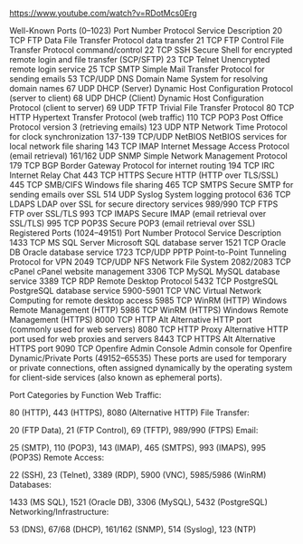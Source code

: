 https://www.youtube.com/watch?v=RDotMcs0Erg

Well-Known Ports (0–1023)
Port Number	Protocol	Service	Description
20	TCP	FTP Data	File Transfer Protocol data transfer
21	TCP	FTP Control	File Transfer Protocol command/control
22	TCP	SSH	Secure Shell for encrypted remote login and file transfer (SCP/SFTP)
23	TCP	Telnet	Unencrypted remote login service
25	TCP	SMTP	Simple Mail Transfer Protocol for sending emails
53	TCP/UDP	DNS	Domain Name System for resolving domain names
67	UDP	DHCP (Server)	Dynamic Host Configuration Protocol (server to client)
68	UDP	DHCP (Client)	Dynamic Host Configuration Protocol (client to server)
69	UDP	TFTP	Trivial File Transfer Protocol
80	TCP	HTTP	Hypertext Transfer Protocol (web traffic)
110	TCP	POP3	Post Office Protocol version 3 (retrieving emails)
123	UDP	NTP	Network Time Protocol for clock synchronization
137-139	TCP/UDP	NetBIOS	NetBIOS services for local network file sharing
143	TCP	IMAP	Internet Message Access Protocol (email retrieval)
161/162	UDP	SNMP	Simple Network Management Protocol
179	TCP	BGP	Border Gateway Protocol for internet routing
194	TCP	IRC	Internet Relay Chat
443	TCP	HTTPS	Secure HTTP (HTTP over TLS/SSL)
445	TCP	SMB/CIFS	Windows file sharing
465	TCP	SMTPS	Secure SMTP for sending emails over SSL
514	UDP	Syslog	System logging protocol
636	TCP	LDAPS	LDAP over SSL for secure directory services
989/990	TCP	FTPS	FTP over SSL/TLS
993	TCP	IMAPS	Secure IMAP (email retrieval over SSL/TLS)
995	TCP	POP3S	Secure POP3 (email retrieval over SSL)
Registered Ports (1024–49151)
Port Number	Protocol	Service	Description
1433	TCP	MS SQL Server	Microsoft SQL database server
1521	TCP	Oracle DB	Oracle database service
1723	TCP/UDP	PPTP	Point-to-Point Tunneling Protocol for VPN
2049	TCP/UDP	NFS	Network File System
2082/2083	TCP	cPanel	cPanel website management
3306	TCP	MySQL	MySQL database service
3389	TCP	RDP	Remote Desktop Protocol
5432	TCP	PostgreSQL	PostgreSQL database service
5900-5901	TCP	VNC	Virtual Network Computing for remote desktop access
5985	TCP	WinRM (HTTP)	Windows Remote Management (HTTP)
5986	TCP	WinRM (HTTPS)	Windows Remote Management (HTTPS)
8000	TCP	HTTP Alt	Alternative HTTP port (commonly used for web servers)
8080	TCP	HTTP Proxy	Alternative HTTP port used for web proxies and servers
8443	TCP	HTTPS Alt	Alternative HTTPS port
9090	TCP	Openfire Admin Console	Admin console for Openfire
Dynamic/Private Ports (49152–65535)
These ports are used for temporary or private connections, often assigned dynamically by the operating system for client-side services (also known as ephemeral ports).

Port Categories by Function
Web Traffic:

80 (HTTP), 443 (HTTPS), 8080 (Alternative HTTP)
File Transfer:

20 (FTP Data), 21 (FTP Control), 69 (TFTP), 989/990 (FTPS)
Email:

25 (SMTP), 110 (POP3), 143 (IMAP), 465 (SMTPS), 993 (IMAPS), 995 (POP3S)
Remote Access:

22 (SSH), 23 (Telnet), 3389 (RDP), 5900 (VNC), 5985/5986 (WinRM)
Databases:

1433 (MS SQL), 1521 (Oracle DB), 3306 (MySQL), 5432 (PostgreSQL)
Networking/Infrastructure:

53 (DNS), 67/68 (DHCP), 161/162 (SNMP), 514 (Syslog), 123 (NTP)
